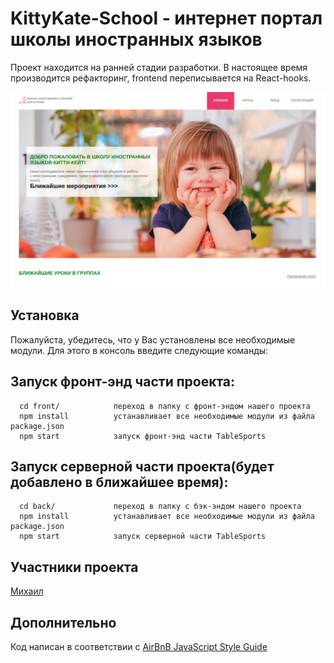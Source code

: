 # KittyKate-School - интернет портал школы иностранных языков

Проект находится на ранней стадии разработки. 
В настоящее время производится рефакторинг, frontend переписывается на React-hooks.

![Profile Page](/screenshot.png)

## Установка
Пожалуйста, убедитесь, что у Вас установлены все необходимые модули. Для этого в консоль введите следующие команды:

## Запуск фронт-энд части проекта:

      cd front/            переход в папку с фронт-эндом нашего проекта
      npm install          устанавливает все необходимые модули из файла package.json
      npm start            запуск фронт-энд части TableSports
      
## Запуск серверной части проекта(будет добавлено в ближайшее время):

      cd back/             переход в папку с бэк-эндом нашего проекта
      npm install          устанавливает все необходимые модули из файла package.json
      npm start            запуск серверной части TableSports
      
## Участники проекта
[Михаил](https://github.com/mamboojamboo)

## Дополнительно
Код написан в соответствии с [AirBnB JavaScript Style Guide](http://airbnb.io/projects/javascript)
